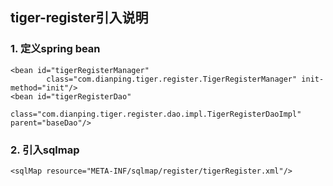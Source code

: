 ## tiger-register引入说明

### 1. 定义spring bean
```
<bean id="tigerRegisterManager" 
		class="com.dianping.tiger.register.TigerRegisterManager" init-method="init"/>
<bean id="tigerRegisterDao" 
		class="com.dianping.tiger.register.dao.impl.TigerRegisterDaoImpl" parent="baseDao"/>
```

### 2. 引入sqlmap
```
<sqlMap resource="META-INF/sqlmap/register/tigerRegister.xml"/>
```
